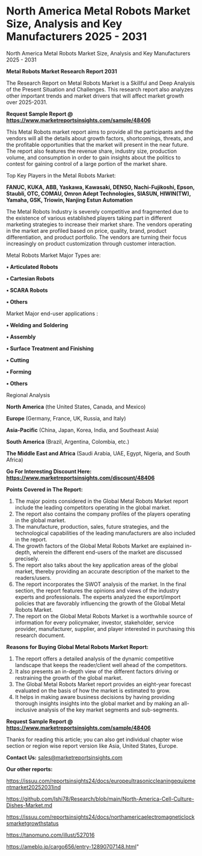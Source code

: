 # North America Metal Robots Market Size, Analysis and Key Manufacturers 2025 - 2031
North America Metal Robots Market Size, Analysis and Key Manufacturers 2025 - 2031

<strong>Metal Robots Market Research Report 2031</strong>

The Research Report on Metal Robots Market is a Skillful and Deep Analysis of the Present Situation and Challenges. This research report also analyzes other important trends and market drivers that will affect market growth over 2025-2031.

<strong>Request Sample Report @ <a href=https://www.marketreportsinsights.com/sample/48406>https://www.marketreportsinsights.com/sample/48406</a></strong>

This Metal Robots market report aims to provide all the participants and the vendors will all the details about growth factors, shortcomings, threats, and the profitable opportunities that the market will present in the near future. The report also features the revenue share, industry size, production volume, and consumption in order to gain insights about the politics to contest for gaining control of a large portion of the market share.

Top Key Players in the Metal Robots Market:

<strong>FANUC, KUKA, ABB, Yaskawa, Kawasaki, DENSO, Nachi-Fujikoshi, Epson, Staubli, OTC, COMAU, Omron Adept Technologies, SIASUN, HIWIN(TW), Yamaha, GSK, Triowin, Nanjing Estun Automation</strong>

The Metal Robots Industry is severely competitive and fragmented due to the existence of various established players taking part in different marketing strategies to increase their market share. The vendors operating in the market are profiled based on price, quality, brand, product differentiation, and product portfolio. The vendors are turning their focus increasingly on product customization through customer interaction.

Metal Robots Market Major Types are:

<strong>•  Articulated Robots

•  Cartesian Robots

•  SCARA Robots

•  Others</strong>

Market Major end-user applications :

<strong>•  Welding and Soldering

•  Assembly

•  Surface Treatment and Finishing

•  Cutting

•  Forming

•  Others</strong>

Regional Analysis

</u><strong><b>North America</b></strong> (the United States, Canada, and Mexico)

<strong><b>Europe </b></strong>(Germany, France, UK, Russia, and Italy)

<strong><b>Asia-Pacific</b></strong> (China, Japan, Korea, India, and Southeast Asia)

<strong><b>South America</b></strong> (Brazil, Argentina, Colombia, etc.)

<strong><b>The Middle East and Africa</b></strong> (Saudi Arabia, UAE, Egypt, Nigeria, and South Africa)

<strong>Go For Interesting Discount Here: <a href=https://www.marketreportsinsights.com/discount/48406>https://www.marketreportsinsights.com/discount/48406</a></strong>

<strong>Points Covered in The Report:</strong>
<ol>
  <li>The major points considered in the Global Metal Robots Market report include the leading competitors operating in the global market.</li>
  <li>The report also contains the company profiles of the players operating in the global market.</li>
  <li>The manufacture, production, sales, future strategies, and the technological capabilities of the leading manufacturers are also included in the report.</li>
  <li>The growth factors of the Global Metal Robots Market are explained in-depth, wherein the different end-users of the market are discussed precisely.</li>
  <li>The report also talks about the key application areas of the global market, thereby providing an accurate description of the market to the readers/users.</li>
  <li>The report incorporates the SWOT analysis of the market. In the final section, the report features the opinions and views of the industry experts and professionals. The experts analyzed the export/import policies that are favorably influencing the growth of the Global Metal Robots Market.</li>
  <li>The report on the Global Metal Robots Market is a worthwhile source of information for every policymaker, investor, stakeholder, service provider, manufacturer, supplier, and player interested in purchasing this research document.</li>
</ol>
<strong>Reasons for Buying Global Metal Robots Market Report:</strong>

<ol>
  <li>The report offers a detailed analysis of the dynamic competitive landscape that keeps the reader/client well ahead of the competitors.</li>
  <li>It also presents an in-depth view of the different factors driving or restraining the growth of the global market.</li>
  <li>The Global Metal Robots Market report provides an eight-year forecast evaluated on the basis of how the market is estimated to grow.</li>
  <li>It helps in making aware business decisions by having providing thorough insights insights into the global market and by making an all-inclusive analysis of the key market segments and sub-segments.</li>
</ol>
<strong>Request Sample Report @ <a href=https://www.marketreportsinsights.com/sample/48406>https://www.marketreportsinsights.com/sample/48406</a></strong>


Thanks for reading this article; you can also get individual chapter wise section or region wise report version like Asia, United States, Europe.

<strong>Contact Us:</strong>
sales@marketreportsinsights.com

<strong>Our other reports:</strong>

<a href=https://issuu.com/reportsinsights24/docs/europeultrasoniccleaningequipmentmarket20252031ind>https://issuu.com/reportsinsights24/docs/europeultrasoniccleaningequipmentmarket20252031ind</a>

<a href=https://github.com/Ishi78/Research/blob/main/North-America-Cell-Culture-Dishes-Market.md>https://github.com/Ishi78/Research/blob/main/North-America-Cell-Culture-Dishes-Market.md</a>

<a href=https://issuu.com/reportsinsights24/docs/northamericaelectromagneticlocksmarketgrowthstatus>https://issuu.com/reportsinsights24/docs/northamericaelectromagneticlocksmarketgrowthstatus</a>

<a href=https://tanomuno.com/illust/527016>https://tanomuno.com/illust/527016</a>

<a href=https://ameblo.jp/cargo656/entry-12890707148.html>https://ameblo.jp/cargo656/entry-12890707148.html</a>"
